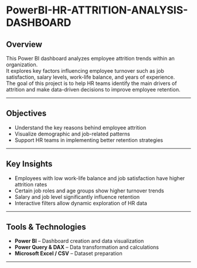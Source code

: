 # PowerBI-HR-ATTRITION-ANALYSIS-DASHBOARD

## Overview
This Power BI dashboard analyzes employee attrition trends within an organization.  
It explores key factors influencing employee turnover such as job satisfaction, salary levels, work-life balance, and years of experience.  
The goal of this project is to help HR teams identify the main drivers of attrition and make data-driven decisions to improve employee retention.

---

## Objectives
- Understand the key reasons behind employee attrition  
- Visualize demographic and job-related patterns  
- Support HR teams in implementing better retention strategies  

---

## Key Insights
- Employees with low work-life balance and job satisfaction have higher attrition rates  
- Certain job roles and age groups show higher turnover trends  
- Salary and job level significantly influence retention  
- Interactive filters allow dynamic exploration of HR data  

---

## Tools & Technologies
- **Power BI** – Dashboard creation and data visualization  
- **Power Query & DAX** – Data transformation and calculations  
- **Microsoft Excel / CSV** – Dataset preparation  

---
